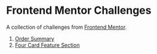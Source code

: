 # Frontend Mentor Challenges

A collection of challenges from [Frontend Mentor](https://www.frontendmentor.io).

1. [Order Summary](./order-summary/)
1. [Four Card Feature Section](./four-card-feature-section/)
